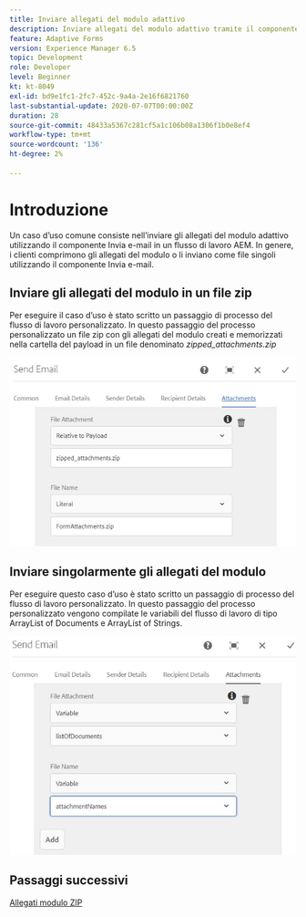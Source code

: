 ```yaml
---
title: Inviare allegati del modulo adattivo
description: Inviare allegati del modulo adattivo tramite il componente Invia e-mail
feature: Adaptive Forms
version: Experience Manager 6.5
topic: Development
role: Developer
level: Beginner
kt: kt-8049
exl-id: bd9e1fc1-2fc7-452c-9a4a-2e16f6821760
last-substantial-update: 2020-07-07T00:00:00Z
duration: 28
source-git-commit: 48433a5367c281cf5a1c106b08a1306f1b0e8ef4
workflow-type: tm+mt
source-wordcount: '136'
ht-degree: 2%

---
```


# Introduzione



Un caso d’uso comune consiste nell’inviare gli allegati del modulo adattivo utilizzando il componente Invia e-mail in un flusso di lavoro AEM.
In genere, i clienti comprimono gli allegati del modulo o li inviano come file singoli utilizzando il componente Invia e-mail.

## Inviare gli allegati del modulo in un file zip

Per eseguire il caso d’uso è stato scritto un passaggio di processo del flusso di lavoro personalizzato. In questo passaggio del processo personalizzato un file zip con gli allegati del modulo creati e memorizzati nella cartella del payload in un file denominato *zipped_attachments.zip*

![invia-allegati-modulo](assets/send-form-attachments.JPG)

## Inviare singolarmente gli allegati del modulo

Per eseguire questo caso d’uso è stato scritto un passaggio di processo del flusso di lavoro personalizzato. In questo passaggio del processo personalizzato vengono compilate le variabili del flusso di lavoro di tipo ArrayList of Documents e ArrayList of Strings.

![invia-elenco-di-documenti](assets/send-list-of-documents.JPG)

## Passaggi successivi

[Allegati modulo ZIP](./custom-process-step.md)
